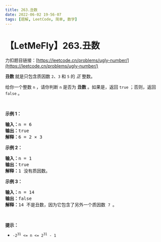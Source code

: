 ```yaml
---
title: 263.丑数
date: 2022-06-02 19-56-07
tags: [题解, LeetCode, 简单, 数学]
---
```


# 【LetMeFly】263.丑数

力扣题目链接：[https://leetcode.cn/problems/ugly-number/](https://leetcode.cn/problems/ugly-number/)

<p><strong>丑数 </strong>就是只包含质因数&nbsp;<code>2</code>、<code>3</code> 和 <code>5</code>&nbsp;的&nbsp;<em>正&nbsp;</em>整数。</p>

<p>给你一个整数 <code>n</code> ，请你判断 <code>n</code> 是否为 <strong>丑数</strong> 。如果是，返回 <code>true</code> ；否则，返回 <code>false</code> 。</p>

<p>&nbsp;</p>

<p><strong>示例 1：</strong></p>

<pre>
<strong>输入：</strong>n = 6
<strong>输出：</strong>true
<strong>解释：</strong>6 = 2 × 3</pre>

<p><strong>示例 2：</strong></p>

<pre>
<strong>输入：</strong>n = 1
<strong>输出：</strong>true
<strong>解释：</strong>1 没有质因数。</pre>

<p><strong>示例 3：</strong></p>

<pre>
<strong>输入：</strong>n = 14
<strong>输出：</strong>false
<strong>解释：</strong>14 不是丑数，因为它包含了另外一个质因数&nbsp;<code>7 </code>。
</pre>

<p>&nbsp;</p>

<p><strong>提示：</strong></p>

<ul>
	<li><code>-2<sup>31</sup> &lt;= n &lt;= 2<sup>31</sup> - 1</code></li>
</ul>


    